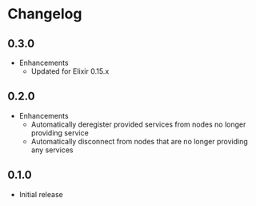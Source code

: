 # Changelog

## 0.3.0

* Enhancements
  * Updated for Elixir 0.15.x

## 0.2.0

* Enhancements
  * Automatically deregister provided services from nodes no longer providing service
  * Automatically disconnect from nodes that are no longer providing any services

## 0.1.0

* Initial release
